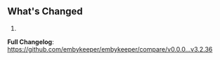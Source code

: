 ## What's Changed

1.

**Full Changelog**: https://github.com/embykeeper/embykeeper/compare/v0.0.0...v3.2.36
